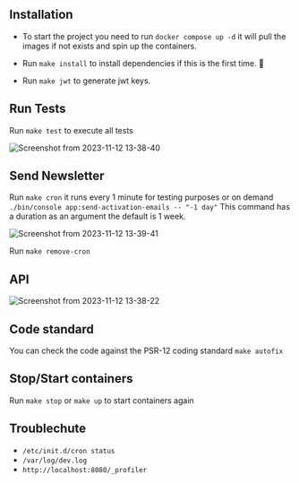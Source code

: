 ## Installation

- To start the project you need to run `docker compose up -d` it will pull the images if not exists and spin up the containers.

- Run `make install` to install dependencies if this is the first time. :dart:
- Run `make jwt` to generate jwt keys.

## Run Tests

Run `make test` to execute all tests

![Screenshot from 2023-11-12 13-38-40](https://github.com/OmarMakled/symfony-api/assets/3720473/ed64521a-d96b-44a2-bf32-5a39de4bb676)

## Send Newsletter

Run `make cron` it runs every 1 minute for testing purposes or on demand `./bin/console app:send-activation-emails -- "-1 day"` This command has a duration as an argument the default is 1 week.

![Screenshot from 2023-11-12 13-39-41](https://github.com/OmarMakled/symfony-api/assets/3720473/dbae854d-b43e-433f-b497-934a81ca7170)

Run `make remove-cron`

## API

![Screenshot from 2023-11-12 13-38-22](https://github.com/OmarMakled/symfony-api/assets/3720473/f76f77ba-df5b-4d36-9eef-8a825b2be9e1)

## Code standard

You can check the code against the PSR-12 coding standard `make autofix`

## Stop/Start containers

Run `make stop` or `make up` to start containers again

## Troublechute

- `/etc/init.d/cron status`
- `/var/log/dev.log`
- `http://localhost:8080/_profiler`
